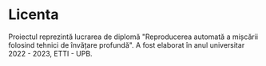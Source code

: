 # Licenta
Proiectul reprezintă lucrarea de diplomă "Reproducerea automată a mișcării folosind tehnici de învățare profundă". 
A fost elaborat în anul universitar 2022 - 2023, ETTI - UPB.
